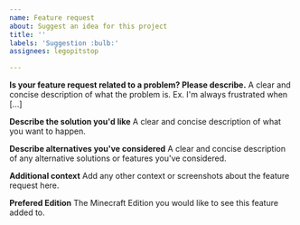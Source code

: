 ```yaml
---
name: Feature request
about: Suggest an idea for this project
title: ''
labels: 'Suggestion :bulb:'
assignees: legopitstop

---
```


**Is your feature request related to a problem? Please describe.**
A clear and concise description of what the problem is. Ex. I'm always frustrated when [...]

**Describe the solution you'd like**
A clear and concise description of what you want to happen.

**Describe alternatives you've considered**
A clear and concise description of any alternative solutions or features you've considered.

**Additional context**
Add any other context or screenshots about the feature request here.

**Prefered Edition**
The Minecraft Edition you would like to see this feature added to.
